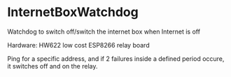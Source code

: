 # InternetBoxWatchdog
Watchdog to switch off/switch the internet box when Internet is off

Hardware: HW622 low cost ESP8266 relay board

Ping for a specific address, and if 2 failures inside a defined period occure, it switches off and on the relay.
